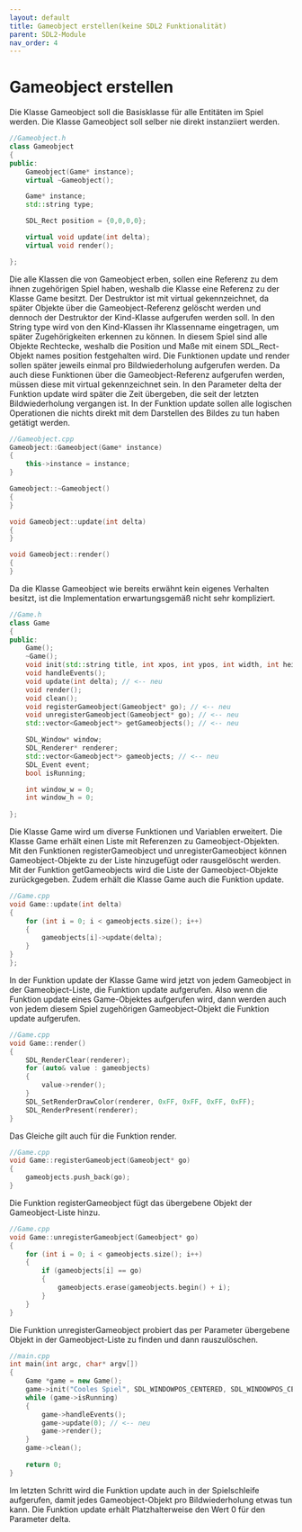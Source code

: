 ```yaml
---
layout: default
title: Gameobject erstellen(keine SDL2 Funktionalität)
parent: SDL2-Module
nav_order: 4
---
```


# Gameobject erstellen

Die Klasse Gameobject soll die Basisklasse für alle Entitäten im Spiel werden. Die Klasse Gameobject soll selber nie direkt instanziiert werden.

```cpp
//Gameobject.h
class Gameobject
{
public:
	Gameobject(Game* instance);
	virtual ~Gameobject();

	Game* instance;
	std::string type;

	SDL_Rect position = {0,0,0,0};

	virtual void update(int delta);
	virtual void render();

};
```
Die alle Klassen die von Gameobject erben, sollen eine Referenz zu dem ihnen zugehörigen Spiel haben, weshalb die Klasse eine Referenz zu der Klasse Game besitzt.
Der Destruktor ist mit virtual gekennzeichnet, da später Objekte über die Gameobject-Referenz gelöscht werden und dennoch der Destruktor der Kind-Klasse aufgerufen werden soll.
In den String type wird von den Kind-Klassen ihr Klassenname eingetragen, um später Zugehörigkeiten erkennen zu können. In diesem Spiel sind alle Objekte Rechtecke, weshalb die Position und Maße mit
 einem SDL_Rect-Objekt names position festgehalten wird. Die Funktionen update und render sollen später jeweils einmal pro Bildwiederholung aufgerufen werden. Da auch diese Funktionen über die Gameobject-Referenz
 aufgerufen werden, müssen diese mit virtual gekennzeichnet sein. In den Parameter delta der Funktion update wird später die Zeit übergeben, die seit der letzten Bildwiederholung vergangen ist.
 In der Funktion update sollen alle logischen Operationen die nichts direkt mit dem Darstellen des Bildes zu tun haben getätigt werden. 
```cpp
//Gameobject.cpp
Gameobject::Gameobject(Game* instance)
{
	this->instance = instance;
}

Gameobject::~Gameobject()
{
}

void Gameobject::update(int delta)
{
}

void Gameobject::render()
{
}
```
Da die Klasse Gameobject wie bereits erwähnt kein eigenes Verhalten besitzt, ist die Implementation erwartungsgemäß nicht sehr kompliziert.

```cpp
//Game.h
class Game
{
public:
	Game();
	~Game();
	void init(std::string title, int xpos, int ypos, int width, int height, int flags);
	void handleEvents();
	void update(int delta); // <-- neu
	void render();
	void clean();
	void registerGameobject(Gameobject* go); // <-- neu
	void unregisterGameobject(Gameobject* go); // <-- neu
	std::vector<Gameobject*> getGameobjects(); // <-- neu

	SDL_Window* window;
	SDL_Renderer* renderer;
	std::vector<Gameobject*> gameobjects; // <-- neu
	SDL_Event event;
	bool isRunning;

	int window_w = 0;
	int window_h = 0;
	
};
```
Die Klasse Game wird um diverse Funktionen und Variablen erweitert. Die Klasse Game erhält einen Liste mit Referenzen zu Gameobject-Objekten. 
Mit den Funktionen registerGameobject und unregisterGameobject können Gameobject-Objekte zu der Liste hinzugefügt oder rausgelöscht werden.
Mit der Funktion getGameobjects wird die Liste der Gameobject-Objekte zurückgegeben. 
Zudem erhält die Klasse Game auch die Funktion update.  

```cpp
//Game.cpp
void Game::update(int delta)
{
	for (int i = 0; i < gameobjects.size(); i++)
	{
		gameobjects[i]->update(delta);
	}
}	
};
```
In der Funktion update der Klasse Game wird jetzt von jedem Gameobject in der Gameobject-Liste, die Funktion update aufgerufen.
Also wenn die Funktion update eines Game-Objektes aufgerufen wird, dann werden auch von jedem diesem Spiel zugehörigen Gameobject-Objekt die Funktion update aufgerufen.

```cpp
//Game.cpp
void Game::render()
{
	SDL_RenderClear(renderer);
	for (auto& value : gameobjects)
	{
		value->render();
	}
	SDL_SetRenderDrawColor(renderer, 0xFF, 0xFF, 0xFF, 0xFF);
	SDL_RenderPresent(renderer);
}
```
Das Gleiche gilt auch für die Funktion render.

```cpp
//Game.cpp
void Game::registerGameobject(Gameobject* go)
{
	gameobjects.push_back(go);
}
```
Die Funktion registerGameobject fügt das übergebene Objekt der Gameobject-Liste hinzu.

```cpp
//Game.cpp
void Game::unregisterGameobject(Gameobject* go)
{
	for (int i = 0; i < gameobjects.size(); i++)
	{
		if (gameobjects[i] == go)
		{
			gameobjects.erase(gameobjects.begin() + i);
		}
	}
}
```
Die Funktion unregisterGameobject probiert das per Parameter übergebene Objekt in der Gameobject-Liste zu finden und dann rauszulöschen. 

```cpp
//main.cpp
int main(int argc, char* argv[])
{
	Game *game = new Game();
	game->init("Cooles Spiel", SDL_WINDOWPOS_CENTERED, SDL_WINDOWPOS_CENTERED, 1920, 1080, SDL_WINDOW_SHOWN);
	while (game->isRunning)
	{
		game->handleEvents();
		game->update(0); // <-- neu
		game->render();
	}
	game->clean();
	
	return 0;
}
```
Im letzten Schritt wird die Funktion update auch in der Spielschleife aufgerufen, damit jedes Gameobject-Objekt pro Bildwiederholung etwas tun kann.
Die Funktion update erhält Platzhalterweise den Wert 0 für den Parameter delta.
